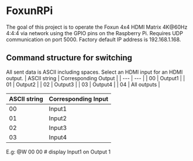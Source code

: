 # FoxunRPi
The goal of this project is to operate the Foxun 4x4 HDMI Matrix 4K@60Hz 4:4:4 via network using the GPIO pins on the Raspberry Pi.
Requires UDP communication on port 5000.
Factory default IP address is 192.168.1.168.

Command structure for switching
---
All sent data is ASCII including spaces.
Select an HDMI input for an HDMI output.
| ASCII string | Corresponding Output |
| --- | --- |
| 00 | Output1 |
| 01 | Output2 |
| 02 | Output3 |
| 03 | Output4 |
| 04 | All outputs |

| ASCII string | Corresponding Input |
| --- | --- |
| 00 | Input1 |
| 01 | Input2 |
| 02 | Input3 |
| 03 | Input4 |

E.g: @W 00 00 #
display Input1 on Output 1
